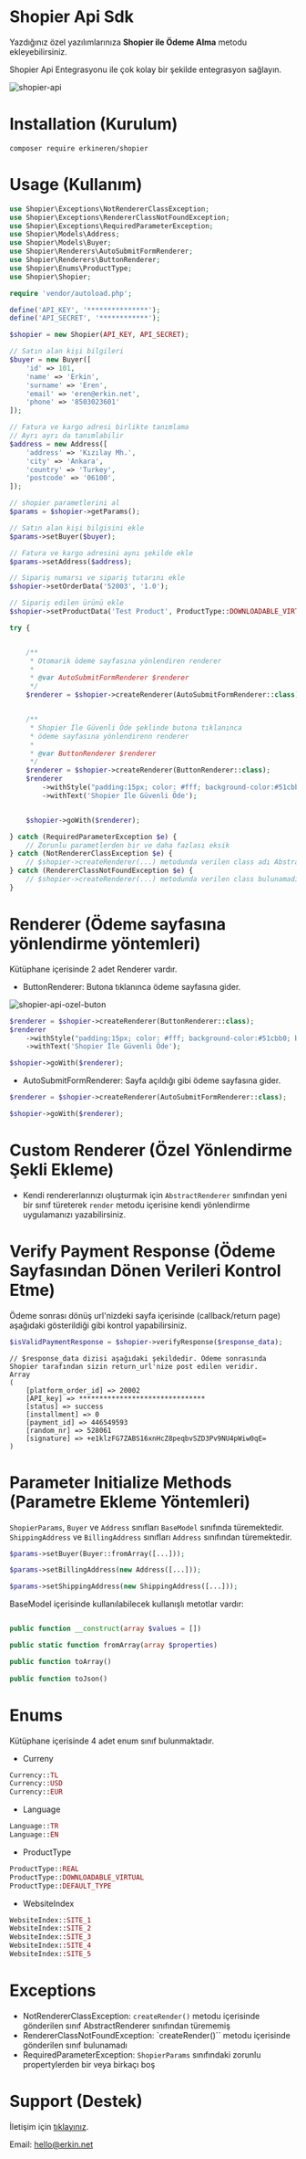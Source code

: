 # Shopier Api Sdk

Yazdığınız özel yazılımlarınıza **Shopier ile Ödeme Alma** metodu ekleyebilirsiniz.

Shopier Api Entegrasyonu ile çok kolay bir şekilde entegrasyon sağlayın.


![shopier-api](https://user-images.githubusercontent.com/16518847/56689086-e90b8880-66e2-11e9-92a6-45dccfd410db.png)



# Installation (Kurulum)

```
composer require erkineren/shopier
```

# Usage (Kullanım)

```php
use Shopier\Exceptions\NotRendererClassException;
use Shopier\Exceptions\RendererClassNotFoundException;
use Shopier\Exceptions\RequiredParameterException;
use Shopier\Models\Address;
use Shopier\Models\Buyer;
use Shopier\Renderers\AutoSubmitFormRenderer;
use Shopier\Renderers\ButtonRenderer;
use Shopier\Enums\ProductType;
use Shopier\Shopier;

require 'vendor/autoload.php';

define('API_KEY', '***************');
define('API_SECRET', '************');

$shopier = new Shopier(API_KEY, API_SECRET);

// Satın alan kişi bilgileri
$buyer = new Buyer([
    'id' => 101,
    'name' => 'Erkin',
    'surname' => 'Eren',
    'email' => 'eren@erkin.net',
    'phone' => '8503023601'
]);

// Fatura ve kargo adresi birlikte tanımlama
// Ayrı ayrı da tanımlabilir
$address = new Address([
    'address' => 'Kızılay Mh.',
    'city' => 'Ankara',
    'country' => 'Turkey',
    'postcode' => '06100',
]);

// shopier parametlerini al
$params = $shopier->getParams();

// Satın alan kişi bilgisini ekle
$params->setBuyer($buyer);

// Fatura ve kargo adresini aynı şekilde ekle
$params->setAddress($address);

// Sipariş numarsı ve sipariş tutarını ekle
$shopier->setOrderData('52003', '1.0');

// Sipariş edilen ürünü ekle
$shopier->setProductData('Test Product', ProductType::DOWNLOADABLE_VIRTUAL);

try {


    /**
     * Otomarik ödeme sayfasına yönlendiren renderer
     *
     * @var AutoSubmitFormRenderer $renderer
     */
    $renderer = $shopier->createRenderer(AutoSubmitFormRenderer::class);


    /**
     * Shopier İle Güvenli Öde şeklinde butona tıklanınca 
     * ödeme sayfasına yönlendirenn renderer
     *
     * @var ButtonRenderer $renderer
     */
    $renderer = $shopier->createRenderer(ButtonRenderer::class);
    $renderer
        ->withStyle("padding:15px; color: #fff; background-color:#51cbb0; border:1px solid #fff; border-radius:7px")
        ->withText('Shopier İle Güvenli Öde');


    $shopier->goWith($renderer);

} catch (RequiredParameterException $e) {
    // Zorunlu parametlerden bir ve daha fazlası eksik
} catch (NotRendererClassException $e) {
    // $shopier->createRenderer(...) metodunda verilen class adı AbstracRenderer sınıfından türetilmemiş !
} catch (RendererClassNotFoundException $e) {
    // $shopier->createRenderer(...) metodunda verilen class bulunamadı !
}
```

# Renderer (Ödeme sayfasına yönlendirme yöntemleri)

Kütüphane içerisinde 2 adet Renderer vardır.
- ButtonRenderer: Butona tıklanınca ödeme sayfasına gider.


![shopier-api-ozel-buton](https://user-images.githubusercontent.com/16518847/56689087-e9a41f00-66e2-11e9-9d92-a602088ab933.png)

```php
$renderer = $shopier->createRenderer(ButtonRenderer::class);
$renderer
    ->withStyle("padding:15px; color: #fff; background-color:#51cbb0; border:1px solid #fff; border-radius:7px")
    ->withText('Shopier İle Güvenli Öde');

$shopier->goWith($renderer);
```


- AutoSubmitFormRenderer: Sayfa açıldığı gibi ödeme sayfasına gider.
```php
$renderer = $shopier->createRenderer(AutoSubmitFormRenderer::class);

$shopier->goWith($renderer);
```

# Custom Renderer (Özel Yönlendirme Şekli Ekleme)
- Kendi rendererlarınızı oluşturmak için ``AbstractRenderer`` sınıfından yeni bir sınıf türeterek ``render`` metodu 
içerisine kendi yönlendirme uygulamanızı yazabilirsiniz.


# Verify Payment Response (Ödeme Sayfasından Dönen Verileri Kontrol Etme)
Ödeme sonrası dönüş url'nizdeki sayfa içerisinde (callback/return page) aşağıdaki gösterildiği gibi kontrol yapabilirsiniz.

```php
$isValidPaymentResponse = $shopier->verifyResponse($response_data);
```

```
// $response_data dizisi aşağıdaki şekildedir. Ödeme sonrasında Shopier tarafından sizin return_url'nize post edilen veridir.
Array
(
    [platform_order_id] => 20002
    [API_key] => *******************************
    [status] => success
    [installment] => 0
    [payment_id] => 446549593
    [random_nr] => 528061
    [signature] => +e1klzFG7ZABS16xnHcZ8peqbvSZD3Pv9NU4pWiw0qE=
)
```

# Parameter Initialize Methods (Parametre Ekleme Yöntemleri)
``ShopierParams``, ``Buyer`` ve ``Address`` sınıfları ``BaseModel`` sınıfında türemektedir.
``ShippingAddress`` ve ``BillingAddress`` sınıfları ``Address`` sınıfından türemektedir.

```php
$params->setBuyer(Buyer::fromArray([...]));

$params->setBillingAddress(new Address([...]));

$params->setShippingAddress(new ShippingAddress([...]));
```

BaseModel içerisinde kullanılabilecek kullanışlı metotlar vardır:

```php

public function __construct(array $values = [])

public static function fromArray(array $properties)

public function toArray()
 
public function toJson()
```

# Enums
Kütüphane içerisinde 4 adet enum sınıf bulunmaktadır.

- Curreny
```php
Currency::TL
Currency::USD
Currency::EUR
```
- Language
```php
Language::TR
Language::EN
```
- ProductType
```php
ProductType::REAL
ProductType::DOWNLOADABLE_VIRTUAL
ProductType::DEFAULT_TYPE
```
- WebsiteIndex
```php
WebsiteIndex::SITE_1
WebsiteIndex::SITE_2
WebsiteIndex::SITE_3
WebsiteIndex::SITE_4
WebsiteIndex::SITE_5
```

# Exceptions
- NotRendererClassException: ``createRender()`` metodu içerisinde gönderilen sınıf AbstractRenderer sınıfından türememiş
- RendererClassNotFoundException: `createRender()`` metodu içerisinde gönderilen sınıf bulunamadı
- RequiredParameterException: ``ShopierParams`` sınıfındaki zorunlu propertylerden  bir veya birkaçı boş

# Support (Destek)

İletişim için [tıklayınız](https://erkin.net).

Email: [hello@erkin.net](mailto:hello@erkin.net)
